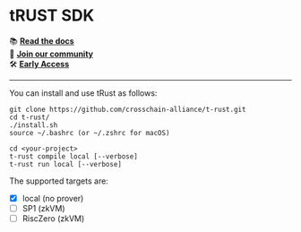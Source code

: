 # tRUST SDK

📚 [**Read the docs**](https://docs.safejunction.io)  
💬 [**Join our community**](https://docs.safejunction.io/meta/community)  
🛠️ [**Early Access**](https://forms.gle/YKwv47pLjKe3iYbk6)

---

You can install and use tRust as follows:

```
git clone https://github.com/crosschain-alliance/t-rust.git
cd t-rust/
./install.sh
source ~/.bashrc (or ~/.zshrc for macOS)

cd <your-project>
t-rust compile local [--verbose]
t-rust run local [--verbose]
```

The supported targets are:
- [x] local (no prover)
- [ ] SP1 (zkVM)
- [ ] RiscZero (zkVM)
